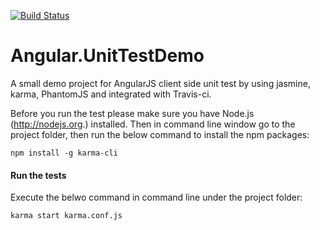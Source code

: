 [![Build Status](https://travis-ci.org/stephenzeng/Angular.UnitTestDemo.svg)](https://travis-ci.org/stephenzeng/Angular.UnitTestDemo)

Angular.UnitTestDemo
====================

A small demo project for AngularJS client side unit test by using jasmine, karma, PhantomJS and integrated with Travis-ci.

Before you run the test please make sure you have Node.js (http://nodejs.org.) installed. Then in command line window go to the project folder, then run the below command to install the npm packages:
```
npm install -g karma-cli
```

#### Run the tests
Execute the belwo command in command line under the project folder:
```
karma start karma.conf.js
```